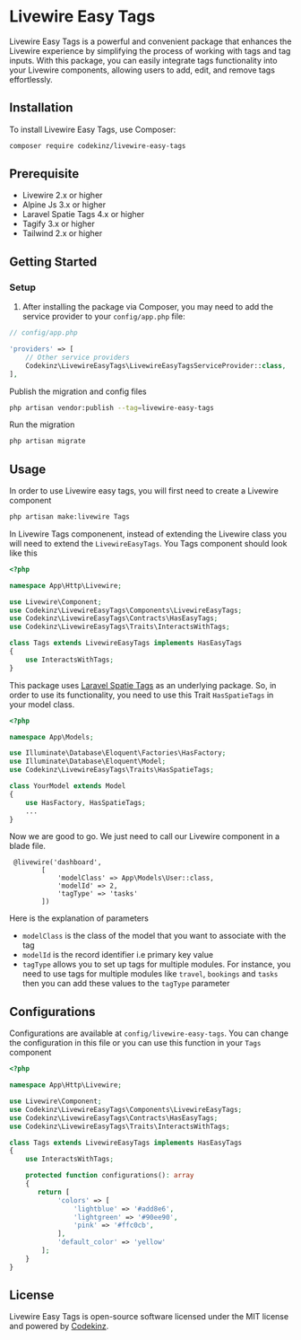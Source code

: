 <!-- README.md -->

# Livewire Easy Tags

Livewire Easy Tags is a powerful and convenient package that enhances the Livewire experience by simplifying the process of working with tags and tag inputs. With this package, you can easily integrate tags functionality into your Livewire components, allowing users to add, edit, and remove tags effortlessly.

## Installation

To install Livewire Easy Tags, use Composer:

```bash
composer require codekinz/livewire-easy-tags
```

## Prerequisite

- Livewire 2.x or higher
- Alpine Js 3.x or higher
- Laravel Spatie Tags 4.x or higher
- Tagify 3.x or higher
- Tailwind 2.x or higher


## Getting Started

### Setup

1. After installing the package via Composer, you may need to add the service provider to your `config/app.php` file:

```php
// config/app.php

'providers' => [
    // Other service providers
    Codekinz\LivewireEasyTags\LivewireEasyTagsServiceProvider::class,
],
```
Publish the migration and config files
```bash
php artisan vendor:publish --tag=livewire-easy-tags
```
Run the migration
```bash
php artisan migrate
```
## Usage
In order to use Livewire easy tags, you will first need to create a Livewire component
```bash
php artisan make:livewire Tags
```
In Livewire Tags componenent, instead of extending the Livewire class you will need to extend the `LivewireEasyTags`. You Tags component should look like this
```php
<?php

namespace App\Http\Livewire;

use Livewire\Component;
use Codekinz\LivewireEasyTags\Components\LivewireEasyTags;
use Codekinz\LivewireEasyTags\Contracts\HasEasyTags;
use Codekinz\LivewireEasyTags\Traits\InteractsWithTags;

class Tags extends LivewireEasyTags implements HasEasyTags
{
    use InteractsWithTags;
}

```
This package uses <a href="https://spatie.be/docs/laravel-tags/v4/introduction" target="_blank">Laravel Spatie Tags</a> as an underlying package. So, in order to use its functionality, you need to use this Trait `HasSpatieTags` in your model class.
```php
<?php

namespace App\Models;

use Illuminate\Database\Eloquent\Factories\HasFactory;
use Illuminate\Database\Eloquent\Model;
use Codekinz\LivewireEasyTags\Traits\HasSpatieTags;

class YourModel extends Model
{
    use HasFactory, HasSpatieTags;
    ...
}
```
Now we are good to go. We just need to call our Livewire component in a blade file.
```blade
 @livewire('dashboard',
        [
            'modelClass' => App\Models\User::class,
            'modelId' => 2,
            'tagType' => 'tasks'
        ])
```
Here is the explanation of parameters
- `modelClass` is the class of the model that you want to associate with the tag
- `modelId` is the record identifier i.e primary key value
- `tagType` allows you to set up tags for multiple modules. For instance, you need to use tags for multiple modules like `travel`, `bookings` and `tasks` then you can add these values to the `tagType` parameter

## Configurations
Configurations are available at `config/livewire-easy-tags`. You can change the configuration in this file or you can use this function in your `Tags` component
```php
<?php

namespace App\Http\Livewire;

use Livewire\Component;
use Codekinz\LivewireEasyTags\Components\LivewireEasyTags;
use Codekinz\LivewireEasyTags\Contracts\HasEasyTags;
use Codekinz\LivewireEasyTags\Traits\InteractsWithTags;

class Tags extends LivewireEasyTags implements HasEasyTags
{
    use InteractsWithTags;

    protected function configurations(): array
    {
       return [
            'colors' => [
                'lightblue' => '#add8e6',
                'lightgreen' => '#90ee90',
                'pink' => '#ffc0cb',
            ],
            'default_color' => 'yellow'
        ];
    }
}

```
## License
Livewire Easy Tags is open-source software licensed under the MIT license and powered by [Codekinz](https://codekinz.com).
